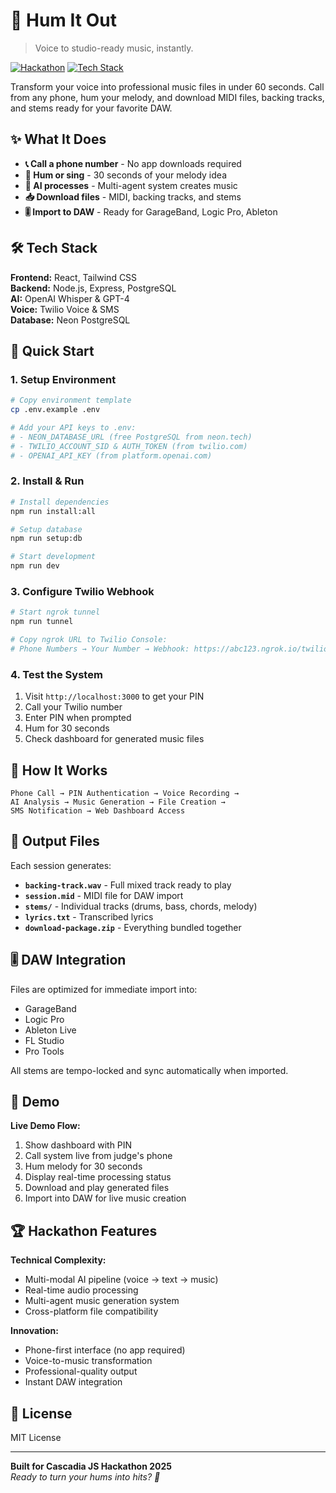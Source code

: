 # 🎵 Hum It Out

> Voice to studio-ready music, instantly.

[![Hackathon](https://img.shields.io/badge/hackathon-Cascadia%20JS-blue)](https://cascadiajs.com)
[![Tech Stack](https://img.shields.io/badge/stack-Node.js%20%7C%20React%20%7C%20OpenAI%20%7C%20Twilio-green)](https://github.com)

Transform your voice into professional music files in under 60 seconds. Call from any phone, hum your melody, and download MIDI files, backing tracks, and stems ready for your favorite DAW.

## ✨ What It Does

- **📞 Call a phone number** - No app downloads required
- **🎤 Hum or sing** - 30 seconds of your melody idea  
- **🤖 AI processes** - Multi-agent system creates music
- **📥 Download files** - MIDI, backing tracks, and stems
- **🎚️ Import to DAW** - Ready for GarageBand, Logic Pro, Ableton

## 🛠 Tech Stack

**Frontend:** React, Tailwind CSS  
**Backend:** Node.js, Express, PostgreSQL  
**AI:** OpenAI Whisper & GPT-4  
**Voice:** Twilio Voice & SMS  
**Database:** Neon PostgreSQL  

## 🚀 Quick Start

### 1. Setup Environment
```bash
# Copy environment template
cp .env.example .env

# Add your API keys to .env:
# - NEON_DATABASE_URL (free PostgreSQL from neon.tech)
# - TWILIO_ACCOUNT_SID & AUTH_TOKEN (from twilio.com)  
# - OPENAI_API_KEY (from platform.openai.com)
```

### 2. Install & Run
```bash
# Install dependencies
npm run install:all

# Setup database
npm run setup:db

# Start development
npm run dev
```

### 3. Configure Twilio Webhook
```bash
# Start ngrok tunnel
npm run tunnel

# Copy ngrok URL to Twilio Console:
# Phone Numbers → Your Number → Webhook: https://abc123.ngrok.io/twilio/voice
```

### 4. Test the System
1. Visit `http://localhost:3000` to get your PIN
2. Call your Twilio number
3. Enter PIN when prompted
4. Hum for 30 seconds
5. Check dashboard for generated music files

## 🎼 How It Works

```
Phone Call → PIN Authentication → Voice Recording → 
AI Analysis → Music Generation → File Creation → 
SMS Notification → Web Dashboard Access
```

## 🎯 Output Files

Each session generates:
- **`backing-track.wav`** - Full mixed track ready to play
- **`session.mid`** - MIDI file for DAW import
- **`stems/`** - Individual tracks (drums, bass, chords, melody)
- **`lyrics.txt`** - Transcribed lyrics
- **`download-package.zip`** - Everything bundled together

## 🎚️ DAW Integration

Files are optimized for immediate import into:
- GarageBand
- Logic Pro  
- Ableton Live
- FL Studio
- Pro Tools

All stems are tempo-locked and sync automatically when imported.

## 📱 Demo

**Live Demo Flow:**
1. Show dashboard with PIN
2. Call system live from judge's phone
3. Hum melody for 30 seconds  
4. Display real-time processing status
5. Download and play generated files
6. Import into DAW for live music creation

## 🏆 Hackathon Features

**Technical Complexity:**
- Multi-modal AI pipeline (voice → text → music)
- Real-time audio processing
- Multi-agent music generation system
- Cross-platform file compatibility

**Innovation:**
- Phone-first interface (no app required)
- Voice-to-music transformation
- Professional-quality output
- Instant DAW integration

## 📄 License

MIT License

---

**Built for Cascadia JS Hackathon 2025**  
*Ready to turn your hums into hits? 🎵*